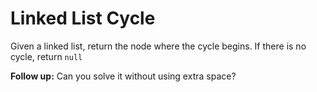 Linked List Cycle
=================

Given a linked list, return the node where the cycle begins. If there is no cycle, return `null`



**Follow up:**
Can you solve it without using extra space?
